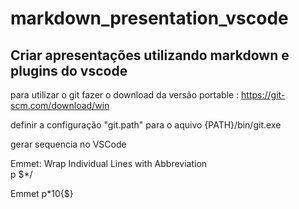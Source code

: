 # markdown_presentation_vscode

## Criar apresentações utilizando markdown e plugins do vscode


para utilizar o git fazer o download da versão portable : https://git-scm.com/download/win

definir a configuração "git.path" para o aquivo {PATH}/bin/git.exe

gerar sequencia no VSCode

Emmet: Wrap Individual Lines with Abbreviation  
p $*/

Emmet
p*10{$}

